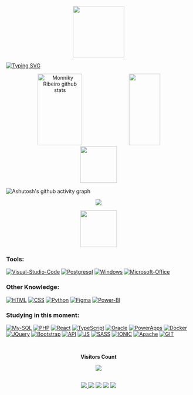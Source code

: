 
<div align = "center">
  <img height = "140px" src = "https://user-images.githubusercontent.com/92947069/183311882-d6cec5b0-18e8-48cf-a551-098f295fbce5.gif" >
</div>

  
[![Typing SVG](https://readme-typing-svg.herokuapp.com/?color=ffc1d5&size=35&center=true&vCenter=true&width=1000&lines=HELLO,+MY+NAME+is+Monniky+Ribeiro;I'm+Data+Analytics;I+am+from+Brasília,+DF;Future+Full+Stack+Developer;Be+Welcome!+:%29)](https://git.io/typing-svg)


<div align="center">  
  <img width="49%" height="195px" src="https://github-readme-stats.vercel.app/api?username=monnikys&show_icons=true&count_private=true&hide_border=true&title_color=fc6998&icon_color=fc6998&text_color=fc6998&bg_color=ffc1d5" alt="Monniky Ribeiro github stats" /> 
  <img width="41%" height="195px" src="https://github-readme-stats.vercel.app/api/top-langs/?username=monnikys&layout=compact&hide_border=true&title_color=fc6998&text_color=fc6998&bg_color=ffc1d5" />
</div>

<div align="center">  
 <img height = "100px" src="https://user-images.githubusercontent.com/92947069/183308602-5b5810ac-0990-45e6-b448-043c239db400.gif"/>
</div>
 
![Ashutosh's github activity graph](https://github-readme-activity-graph.vercel.app/graph?username=monnikys&bg_color=ffc1d5&color=fc6998&line=f74780&point=f74780&area=true&hide_border=true)

<p align="center">
  <img src="https://github-profile-trophy.vercel.app/?username=monnikys&theme=dracula&row=2&no-bg=true&column=3&margin-w=15&margin-h=15" />
</p>

<div align="center">  
 <img height = "100px" src = "https://user-images.githubusercontent.com/92947069/183309444-40054815-7603-4409-b613-603095a0e7d2.gif" >
</div> 

### Tools:
[![Visual-Studio-Code](https://icongr.am/devicon/visualstudio-plain.svg?size=30&color=currentColor)](https://code.visualstudio.com/)
[![Postgresql](https://icongr.am/devicon/postgresql-original-wordmark.svg?size=30&color=currentColor)](https://www.postgresql.org/)
[![Windows](https://icongr.am/devicon/windows8-original.svg?size=30&color=currentColor)](https://www.microsoft.com/pt-br/windows/?r=1)
[![Microsoft-Office](https://icongr.am/simple/microsoftoffice.svg?size=30&color=44a25b&colored=false)](https://www.microsoft.com/pt-br/microsoft-365)

 
### Other Knowledge:

[![HTML](https://icongr.am/devicon/html5-original-wordmark.svg?size=30&color=currentColor)](https://developer.mozilla.org/pt-BR/docs/Web/HTML)
[![CSS](https://icongr.am/devicon/css3-original-wordmark.svg?size=30&color=currentColor)](https://developer.mozilla.org/pt-BR/docs/Web/CSS)
[![Python](https://icongr.am/devicon/python-original.svg?size=30&color=currentColor)](https://www.python.org/)
[![Figma](https://icongr.am/simple/figma.svg?size=30&color=ff4000&colored=false)](https://www.figma.com/)
[![Power-BI](https://icongr.am/simple/powerbi.svg?size=30&color=ffc800&colored=false)](https://www.microsoft.com/pt-br/power-platform/products/power-bi)

  
### Studying in this moment:
[![My-SQL](https://icongr.am/devicon/mysql-original-wordmark.svg?size=30&color=currentColor)](https://www.mysql.com/)
[![PHP](https://icongr.am/devicon/php-original.svg?size=30&color=currentColor)](https://www.php.net/)
[![React](https://icongr.am/devicon/react-original.svg?size=30&color=currentColor)](https://react.dev/)
[![TypeScript](https://icongr.am/devicon/typescript-original.svg?size=30&color=currentColor)](https://www.typescriptlang.org/)
[![Oracle](https://icongr.am/devicon/oracle-original.svg?size=30&color=currentColor)](https://www.oracle.com/br/downloads/)
[![PowerApps](https://img.icons8.com/?size=30&id=jXuZmZPUKCPS&format=png&color=000000)](https://www.microsoft.com/pt-br/power-platform/products/power-apps)
[![Docker](https://icongr.am/devicon/docker-original-wordmark.svg?size=30&color=currentColor)](https://www.docker.com/)
[![JQuery](https://img.icons8.com/?size=30&id=9Um0Q4sZ0QCC&format=png&color=000000)](https://jquery.com/)
[![Bootstrap](https://img.icons8.com/?size=30&id=g9mmSxx3SwAI&format=png&color=000000)](https://getbootstrap.com/)
[![API](https://img.icons8.com/?size=30&id=21896&format=png&color=000000)](https://aws.amazon.com/pt/what-is/api/#:~:text=API%20significa%20Application%20Programming%20Interface,de%20servi%C3%A7o%20entre%20duas%20aplica%C3%A7%C3%B5es.)
[![JS](https://img.icons8.com/?size=30&id=108784&format=png&color=000000)](https://developer.mozilla.org/pt-BR/docs/Web/JavaScript)
[![SASS](https://img.icons8.com/?size=30&id=QBqFNfPPB2Kx&format=png&color=000000)](https://sass-lang.com/)
[![IONIC](https://img.icons8.com/?size=30&id=MOXQrrrUbTVA&format=png&color=000000)](https://ionicframework.com/)
[![Apache](https://icongr.am/devicon/apache-original.svg?size=30&color=currentColor)](https://httpd.apache.org/)
[![GIT](https://icongr.am/devicon/git-original.svg?size=30&color=currentColor)](https://git-scm.com/)


<div align="center">
<br><p align="centre"><b>Visitors Count</b></p>  
<p align="center"><img align="center" src="https://profile-counter.glitch.me/{monnikys}/count.svg" /></p> 
<br></div>

<div align="center">  
<a href="https://www.instagram.com/__.monamour/" target="_blank"><img src="https://img.shields.io/badge/-Instagram-%23E4405F?style=for-the-badge&logo=instagram&logoColor=white"</a>
<a href="https://www.twitch.tv/monnikys" target="_blank"><img src="https://img.shields.io/badge/Twitch-9146FF?style=for-the-badge&logo=twitch&logoColor=white" target="_blank"></a>
<a href="https://discord.gg/KsWshZ2B" target="_blank"><img src="https://img.shields.io/badge/Discord-7289DA?style=for-the-badge&logo=discord&logoColor=white" target="_blank"></a> 
<a href = "mailto:monnikysabrinnyr@gmail.com"><img src="https://img.shields.io/badge/-Gmail-%23333?style=for-the-badge&logo=gmail&logoColor=white" target="_blank"></a>
<a href="https://www.linkedin.com/in/monniky-ribeiro-41b909206/" target="_blank"><img src="https://img.shields.io/badge/-LinkedIn-%230077B5?style=for-the-badge&logo=linkedin&logoColor=white" target="_blank"></a> 
  
</div>
